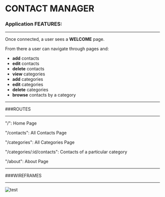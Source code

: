 # CONTACT MANAGER

### Application FEATURES:

* * *

Once connected, a user sees a **WELCOME** page.

From there a user can navigate through pages and:
- **add** contacts
- **edit** contacts
- **delete** contacts
- **view** categories
- **add** categories
- **edit** categories
- **delete** categories
- **browse** contacts by a category

* * *
###ROUTES
* * *
"/": Home Page

"/contacts": All Contacts Page

"/categories": All Categories Page

"/categories/:id/contacts": Contacts of a particular category

"/about": About Page
* * *

###WIREFRAMES
* * *
![test](http://i.imgur.com/46Ea1D5.gif)
